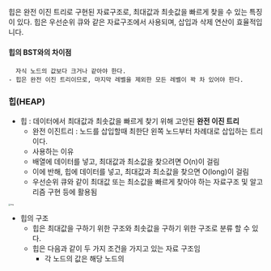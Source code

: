 힙은 완전 이진 트리로 구현된 자료구조로, 최대값과 최솟값을 빠르게 찾을 수 있는 특징이 있다. 힙은 우선순위 큐와 같은 자료구조에서 사용되며, 삽입과 삭제 연산이 효율적입니다.

#### 힙의 BST와의 차이점

      자식 노드의 값보다 크거나 같아야 한다.
    - 힙은 완전 이진 트리이므로, 마지막 레벨을 제외한 모든 레벨이 꽉 차 있어야 한다.


### 힙(HEAP)

- 힙 : 데이터에서 최대값과 최솟값을 빠르게 찾기 위해 고안된 **완전 이진 트리**
	- 완전 이진트리 : 노드를 삽입할때 최한단 왼쪽 노드부터 차례대로 삽입하는 트리이다.
	- 사용하는 이유
	- 배열에 데이터를 넣고, 최대값과 최소값을 찾으려면 O(n)이 걸림
	- 이에 반해, 힙에 데이터를 넣고, 최대값과 최소값을 찾으면 O(long)이 걸림
	- 우선순위 큐와 같이 최대값 또는 최소값을 빠르게 찾아야 하는 자료구조 및 알고리즘 구현 등에 활용됨

<img src="https://www.fun-coding.org/00_Images/completebinarytree.png" alt="img" style="zoom:25%;" />

- 힙의 구조
  - 힙은 최대값을 구하기 위한 구조와 최솟값을 구하기 위한 구조로 분류 할 수 있다.
  - 힙은 다음과 같이 두 가지 조건을 가지고 있는 자료 구조임
    - 각 노드의 값은 해당 노드의 


